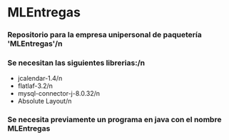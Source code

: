 # MLEntregas

### Repositorio para la empresa unipersonal de paquetería 'MLEntregas'/n

### Se necesitan las siguientes librerias:/n

 - jcalendar-1.4/n
 - flatlaf-3.2/n
 - mysql-connector-j-8.0.32/n
 - Absolute Layout/n

### Se necesita previamente un programa en java con el nombre MLEntregas
